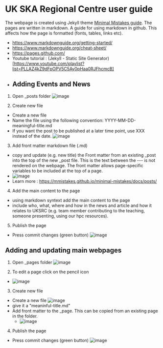 # UK SKA Regional Centre user guide
The webpage is created using Jekyll theme [Minimal Mistakes guide](https://mmistakes.github.io/minimal-mistakes/docs/quick-start-guide/).
The pages are written in markdown. A guide for using markdown in github. This affects how the page is formatted (fonts, tables, links etc). 
- https://www.markdownguide.org/getting-started/
- https://www.markdownguide.org/cheat-sheet/
- https://pages.github.com/
- Youtube tutorial : (Jekyll - Static Site Generator)[https://www.youtube.com/playlist?list=PLLAZ4kZ9dFpOPV5C5Ay0pHaa0RJFhcmcB]
- 
  ## Adding Events and News
1. Open _posts folder 
![image](https://github.com/uksrc/uksrc.github.io/assets/60702218/935f9ab1-4e85-45b7-b22a-ce5ac269072e)

2. Create new file 
- Create a new file
- Name the file using the following convention: YYYY-MM-DD-meaningful-title.md
- If you want the post to be published at a later time point, use XXX instead of the date. 
![image](https://github.com/uksrc/uksrc.github.io/assets/60702218/5cbef117-19bb-4e67-80e1-f61fc8831649)


3. Add front matter markdown file (.md)
- copy and update  (e.g. new title) the Front matter from an existing _post into the top of the new _post file. This is the text between the --- is not rendered on the webpage. The front matter allows page-specific variables to be included at the top of a page.
-  ![image](https://github.com/uksrc/uksrc.github.io/assets/60702218/139e5357-80e0-4a77-af14-341d781a4074)
-  Learn more : https://mmistakes.github.io/minimal-mistakes/docs/posts/

4. Add the main content to the page
- using markdown syntext add the main content to the page
- include who, what, where and how in the news and article and how it relates to UKSRC (e.g. team member contributing to the teaching, someone presenting, using our hpc resources).

5.  Publish the page
 -  Press commit changes (green button)
   ![image](https://github.com/uksrc/uksrc.github.io/assets/60702218/4eb87556-a9bc-4f33-926b-a0c4e52c28a3)
  
## Adding and updating main webpages 
1. Open _pages folder
![image](https://github.com/uksrc/uksrc.github.io/assets/60702218/76b5cbf4-89b7-417e-9d6f-0fbd801453b4)

2. To edit a page click on the pencil icon
-  ![image](https://github.com/uksrc/uksrc.github.io/assets/60702218/75b33eb1-88cc-4b2c-ade5-4d3f2f333ef1)
 
3. Create new file 
- Create a new file
![image](https://github.com/uksrc/uksrc.github.io/assets/60702218/b4b37b70-ce43-4dfd-bd21-13cd998f37c4)
- give it a "meaninful-title.md"
- Add front matter to the _page. This can be copied from an existing page in the folder.
    - ![image](https://github.com/uksrc/uksrc.github.io/assets/60702218/17f10449-ecd0-4219-a7e5-c25d71b67b6c)

4.  Publish the page
 -  Press commit changes (green button)
   ![image](https://github.com/uksrc/uksrc.github.io/assets/60702218/4eb87556-a9bc-4f33-926b-a0c4e52c28a3)
